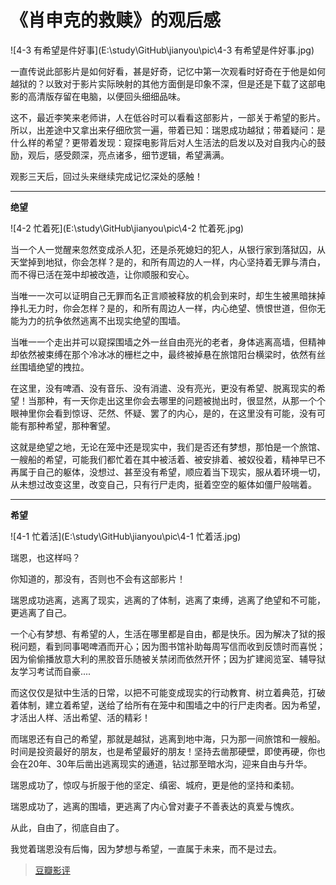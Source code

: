 # 《肖申克的救赎》的观后感

![4-3 有希望是件好事](E:\study\GitHub\jianyou\pic\4-3 有希望是件好事.jpg)

一直传说此部影片是如何好看，甚是好奇，记忆中第一次观看时好奇在于他是如何越狱的？以致对于影片实际映射的其他方面倒是印象不深，但是还是下载了这部电影的高清版存留在电脑，以便回头细细品味。

这不，最近李笑来老师讲，人在低谷时可以看看这部影片，一部关于希望的影片。所以，出差途中又拿出来仔细欣赏一遍，带着已知：瑞恩成功越狱；带着疑问：是什么样的希望？更带着发现：窥探电影背后对人生活法的启发以及对自我内心的鼓励，观后，感受颇深，亮点诸多，细节逻辑，希望满满。

观影三天后，回过头来继续完成记忆深处的感触！

------

**绝望**

![4-2 忙着死](E:\study\GitHub\jianyou\pic\4-2 忙着死.jpg)

当一个人一觉醒来忽然变成杀人犯，还是杀死媳妇的犯人，从银行家到落狱囚，从天堂掉到地狱，你会怎样？是的，和所有周边的人一样，内心坚持着无罪与清白，而不得已活在笼中却被改造，让你顺服和安心。

当唯一一次可以证明自己无罪而名正言顺被释放的机会到来时，却生生被黑暗抹掉挣扎无力时，你会怎样？是的，和所有周边人一样，内心绝望、愤恨世道，但你无能为力的抗争依然逃离不出现实绝望的围墙。

当唯一一个走出并可以窥探围墙之外一丝自由亮光的老者，身体逃离高墙，但精神却依然被束缚在那个冷冰冰的栅栏之中，最终被掉悬在旅馆阳台横梁时，依然有丝丝围墙绝望的拽拉。

在这里，没有啤酒、没有音乐、没有消遣、没有亮光，更没有希望、脱离现实的希望！当那种，有一天你走出这里你会去哪里的问题被抛出时，很显然，从那一个个眼神里你会看到惊讶、茫然、怀疑、罢了的内心，是的，在这里没有可能，没有可能有那种希望，那种奢望。

这就是绝望之地，无论在笼中还是现实中，我们是否还有梦想，那怕是一个旅馆、一艘船的希望，可能我们都忙着在其中被活着、被安排着、被奴役着，精神早已不再属于自己的躯体，没想过、甚至没有希望，顺应着当下现实，服从着环境一切，从未想过改变这里，改变自己，只有行尸走肉，挺着空空的躯体如僵尸般喘着。

------

**希望**

![4-1 忙着活](E:\study\GitHub\jianyou\pic\4-1 忙着活.jpg)

瑞恩，也这样吗？

你知道的，那没有，否则也不会有这部影片！

瑞恩成功逃离，逃离了现实，逃离的了体制，逃离了束缚，逃离了绝望和不可能，更逃离了自己。

一个心有梦想、有希望的人，生活在哪里都是自由，都是快乐。因为解决了狱的报税问题，看到同事喝啤酒而开心；因为图书馆补助每周写信而收到反馈时而喜悦；因为偷偷播放意大利的黑胶音乐随被关禁闭而依然开怀；因为扩建阅览室、辅导狱友学习考试而自豪....

而这仅仅是狱中生活的日常，以把不可能变成现实的行动教育、树立着典范，打破着体制，建立着希望，送给了给所有在笼中和围墙之中的行尸走肉者。因为希望，才活出人样、活出希望、活的精彩！

而瑞恩还有自己的希望，那就是越狱，逃离到地中海，只为那一间旅馆和一艘船。时间是投资最好的朋友，也是希望最好的朋友！坚持去凿那硬壁，即使再硬，你也会在20年、30年后凿出逃离现实的通道，钻过那至暗水沟，迎来自由与升华。

瑞恩成功了，惊叹与折服于他的坚定、缜密、城府，更是他的坚持和柔韧。

瑞恩成功了，逃离的围墙，更逃离了内心曾对妻子不善表达的真爱与愧疚。

从此，自由了，彻底自由了。

我觉着瑞恩没有后悔，因为梦想与希望，一直属于未来，而不是过去。



> [豆瓣影评](https://movie.douban.com/subject/1292052/)



